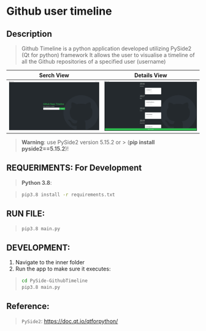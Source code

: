 # Github user timeline


## Description

> Github Timeline is a python application developed utilizing PySide2 (Qt for python) framework 
> It allows the user to visualise a timeline of all the Github repositories of a specified user (username)

| Serch View | Details View |
| --- | --- |
| ![Serch View](/img/SearchView.png) | ![Details View](/img/DetailsView.png) |

> **Warning**: use PySide2 version 5.15.2 or > (**pip install pyside2==5.15.2**)!


## REQUERIMENTS: For Development
> **Python 3.8**:

> ```sh
> pip3.8 install -r requirements.txt
> ```


## RUN FILE:
> ```sh
> pip3.8 main.py
> ```

## DEVELOPMENT:

1. Navigate to the inner folder
2. Run the app to make sure it executes:

> ```sh
> cd PySide-GithubTimeline
> pip3.8 main.py
> ```


## Reference:
> `PySide2`: https://doc.qt.io/qtforpython/

